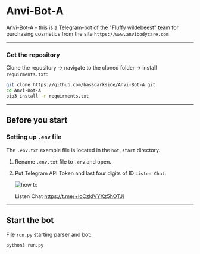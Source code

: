 # Anvi-Bot-A

Anvi-Bot-A - this is a Telegram-bot of the "Fluffy wildebeest" team for purchasing cosmetics from the site `https://www.anvibodycare.com`

---
### Get the repository
Clone the repository -> navigate to the cloned folder -> install `requirments.txt`:
```sh
git clone https://github.com/bassdarkside/Anvi-Bot-A.git
cd Anvi-Bot-A
pip3 install -r requirments.txt
```
---
## Before you start 
### Setting up `.env` file

The `.env.txt` example file is located in the `bot_start` directory.  
1. Rename `.env.txt` file to `.env` and open.

2. Put Telegram API Token and last four digits of ID `Listen Chat`.

    ![how to](/Anvi-Bot-A/img/how-to-env.png?raw=true "Title")

    Listen Chat <https://t.me/+loCzklVYXz5hOTJi>



---
## Start the bot   

File `run.py` starting parser and bot:
```sh
python3 run.py
```